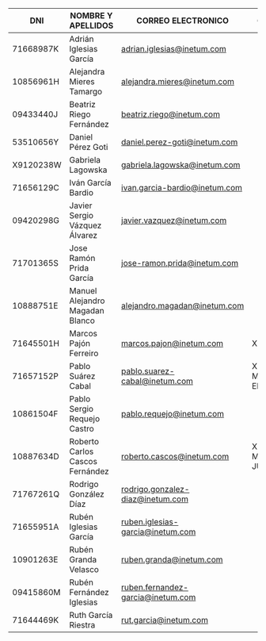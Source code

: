 | DNI       | NOMBRE Y APELLIDOS                | CORREO ELECTRONICO                | GITLAB        |
|---------- |-----------------------------------|-----------------------------------|---------------|
| 71668987K | Adrián Iglesias García	        | adrian.iglesias@inetum.com        ||
| 10856961H | Alejandra	Mieres Tamargo	        | alejandra.mieres@inetum.com       ||
| 09433440J | Beatriz Riego	Fernández	        | beatriz.riego@inetum.com          ||
| 53510656Y | Daniel Pérez Goti	                | daniel.perez-goti@inetum.com      ||
| X9120238W | Gabriela Lagowska	                | gabriela.lagowska@inetum.com      ||
| 71656129C | Iván García Bardio	            | ivan.garcia-bardio@inetum.com     ||
| 09420298G | Javier Sergio	Vázquez	Álvarez	    | javier.vazquez@inetum.com         ||
| 71701365S | Jose Ramón Prida García	        | jose-ramon.prida@inetum.com       ||
| 10888751E | Manuel Alejandro Magadan Blanco	| alejandro.magadan@inetum.com      ||
| 71645501H | Marcos Pajón Ferreiro	            | marcos.pajon@inetum.com           |X Owner            |
| 71657152P | Pablo	Suárez Cabal	            | pablo.suarez-cabal@inetum.com     |X Maintainer EDU   |
| 10861504F | Pablo Sergio Requejo	Castro	    | pablo.requejo@inetum.com          ||
| 10887634D | Roberto Carlos Cascos Fernández	| roberto.cascos@inetum.com         |X Maintainer JUS   |
| 71767261Q | Rodrigo González Díaz	            | rodrigo.gonzalez-diaz@inetum.com  ||
| 71655951A | Rubén	Iglesias García	            | ruben.iglesias-garcia@inetum.com  ||
| 10901263E | Rubén	Granda Velasco	            | ruben.granda@inetum.com           ||
| 09415860M | Rubén	Fernández Iglesias	        | ruben.fernandez-garcia@inetum.com ||
| 71644469K | Ruth García Riestra	            | rut.garcia@inetum.com             ||



